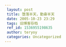 ```yaml
---
 layout: post
 title: 堕落半天，勤奋半天
 date: 2005-10-23 23:29
 tags: 旧博客存档
 ref_id: 1536955198635
 author: teryoy
 categories: Uncategorized
---
```

